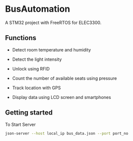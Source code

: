 # BusAutomation
A STM32 project with FreeRTOS for ELEC3300.

## Functions
- Detect room temperature and humidity

- Detect the light intensity

- Unlock using RFID

- Count the number of available seats using pressure

- Track location with GPS

- Display data using LCD screen and smartphones

## Getting started
To Start Server
```bash
json-server --host local_ip bus_data.json --port port_no
```
